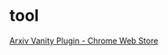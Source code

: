

# tool

[Arxiv Vanity Plugin - Chrome Web Store](https://chrome.google.com/webstore/detail/arxiv-vanity-plugin/jfnlkegibnoaagfdabjkchhocdhnoofk/related?hl=en)
